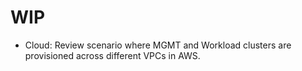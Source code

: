 # WIP

- Cloud: Review scenario where MGMT and Workload clusters are provisioned across different VPCs in AWS.